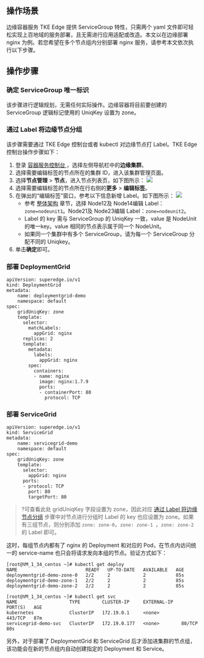 

## 操作场景
边缘容器服务 TKE Edge 提供 ServiceGroup 特性，只需两个 yaml 文件即可轻松实现上百地域的服务部署，且无需进行应用适配或改造。本文以在边缘部署 nginx 为例。若您希望在多个节点组内分别部署 nginx 服务，请参考本文依次执行以下步骤。  

## 操作步骤


### 确定 ServiceGroup 唯一标识

该步骤进行逻辑规划，无需任何实际操作。边缘容器将目前要创建的 ServiceGroup 逻辑标记使用的 UniqKey 设置为 zone。  

### 通过 Label 将边缘节点分组[](id:Step2)

该步骤需要通过 TKE Edge 控制台或者 kubectl 对边缘节点打 Label。TKE Edge 控制台操作步骤如下：

1. 登录 [容器服务控制台 ](https://console.cloud.tencent.com/tke2)，选择左侧导航栏中的**边缘集群**。  
2. 选择需要编辑标签的节点所在的集群 ID，进入该集群管理页面。  
3. 选择**节点管理** > **节点**，进入节点列表页，如下图所示：
   ![](https://main.qcloudimg.com/raw/712450952968557eefd23e4833deaa5f.png)
4. 选择需要编辑标签的节点所在行右侧的**更多** > **编辑标签**。  
5. 在弹出的“编辑标签”窗口，参考以下信息新增 Label。如下图所示：
   ![](https://main.qcloudimg.com/raw/28596c7e60903b064df642f3a823427e.png)   
   - 参考 [整体架构](https://cloud.tencent.com/document/product/457/46923#OverallStructure) 章节，选择 Node12及 Node14编辑 Label：`zone=nodeunit1`。Node21及 Node23编辑 Label：`zone=nodeunit2`。  
   - Label 的 key 需与 ServiceGroup 的 UniqKey 一致，value 是 NodeUnit 的唯一key。value 相同的节点表示属于同一个 NodeUnit。  
   - 如果同一个集群中有多个 ServiceGroup，请为每一个 ServiceGroup 分配不同的 Uniqkey。  
6. 单击**确定**即可。  

### 部署 DeploymentGrid

```
apiVersion: superedge.io/v1
kind: DeploymentGrid
metadata:
    name: deploymentgrid-demo
    namespace: default
spec:
    gridUniqKey: zone
    template:
      selector:
        matchLabels:
          appGrid: nginx
      replicas: 2
      template:
        metadata:
          labels:
            appGrid: nginx
        spec:
          containers:
          - name: nginx
            image: nginx:1.7.9
            ports:
            - containerPort: 80
              protocol: TCP
```

### 部署 ServiceGrid

```
apiVersion: superedge.io/v1
kind: ServiceGrid
metadata:
    name: servicegrid-demo
    namespace: default
spec:
    gridUniqKey: zone
    template:
      selector:
        appGrid: nginx
      ports:
      - protocol: TCP
        port: 80
        targetPort: 80
```
>?可查看此处 gridUniqKey 字段设置为 zone，因此对应 [通过 Label 将边缘节点分组](#Step2) 步骤中对节点进行分组时 Label 的 key 也应设置为 zone。如果有三组节点，则分别添加 `zone: zone-0`，`zone: zone-1 `，`zone: zone-2 `的 Label 即可。  

这时，每组节点内都有了 nginx 的 Deployment 和对应的 Pod，在节点内访问统一的 service-name 也只会将请求发向本组的节点。验证方式如下：

```
[root@VM_1_34_centos ~]# kubectl get deploy
NAME                         READY   UP-TO-DATE   AVAILABLE   AGE
deploymentgrid-demo-zone-0   2/2     2            2           85s
deploymentgrid-demo-zone-1   2/2     2            2           85s
deploymentgrid-demo-zone-2   2/2     2            2           85s
 
[root@VM_1_34_centos ~]# kubectl get svc
NAME                   TYPE        CLUSTER-IP     EXTERNAL-IP   PORT(S)   AGE
kubernetes             ClusterIP   172.19.0.1     <none>        443/TCP   87m
servicegrid-demo-svc   ClusterIP   172.19.0.177   <none>        80/TCP    80s
```

另外，对于部署了 DeploymentGrid 和 ServiceGrid 后才添加进集群的节点组，该功能会在新的节点组内自动创建指定的 Deployment 和 Service。  

